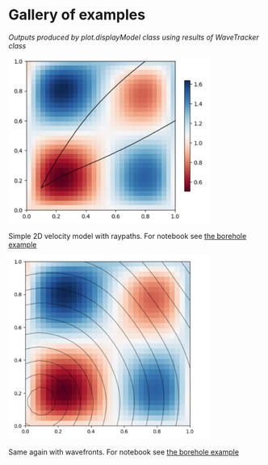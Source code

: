 # Gallery of examples



_Outputs produced by plot.displayModel class using results of WaveTracker class_


<img src="images/simple_raypaths.png" alt="raypaths" width="400"/>

Simple 2D velocity model with raypaths. For notebook see
[the borehole example](../examples/FMM_demo_borehole.ipynb)

<img src="images/simple_wavefronts.png" alt="raypaths" width="400"/>

Same again with wavefronts. For notebook see
[the borehole example](../examples/FMM_demo_borehole.ipynb)
